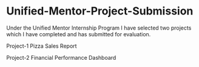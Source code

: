 # Unified-Mentor-Project-Submission
Under the Unified Mentor Internship Program I have selected two projects which I have completed and has submitted for evaluation.

Project-1 Pizza Sales Report

Project-2 Financial Performance Dashboard
